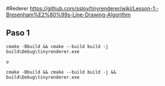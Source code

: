 #Rederer
https://github.com/ssloy/tinyrenderer/wiki/Lesson-1:-Bresenham%E2%80%99s-Line-Drawing-Algorithm

## Paso 1


```
cmake -Bbuild && cmake --build build -j 
build\Debug\tinyrenderer.exe

o

cmake -Bbuild && cmake --build build -j && build\Debug\tinyrenderer.exe
```


<!-- cmake -Bbuild && cmake --build build -j && build\Debug\tinyrenderer.exe obj\diablo3_pose\diablo3_pose.obj obj\floor.obj -->
